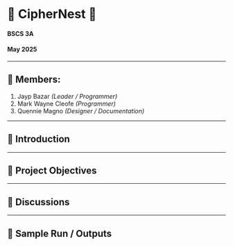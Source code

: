 # 🔐 CipherNest 🔐

#### BSCS 3A

#### May 2025

---

## 👥 Members:
1. Jayp Bazar *(Leader / Programmer)*
2. Mark Wayne Cleofe *(Programmer)*
3. Quennie Magno *(Designer / Documentation)*

---

## 📘 Introduction

<!-- Put the introduction here -->

---

## 🎯 Project Objectives

<!--
1. Objective 1
2. Objective 2
3. Objective 3
-->

---

## 🧠 Discussions

<!-- 
o Describe the overall application architecture and UI choice.
o For each implemented cryptographic algorithm:
    ▪ Name and type (Symmetric/Asymmetric/Hash)
    ▪ Brief history/background
    ▪ Description of the process/how it works (can be high-level or include simplified pseudocode)
    ▪ Libraries used for its implementation
    ▪ How it's integrated into your application
 -->

---

## 🧪 Sample Run / Outputs

<!-- Include screen snippets (screenshots) or text-based output examples for each algorithm's functionality (encryption, decryption, hashing for both text and files where applicable). Embed images directly in the README.md or link to them within the repository. Use Markdown code blocks for text output. -->